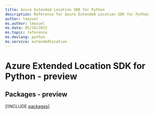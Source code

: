 ```yaml
---
title: Azure Extended Location SDK for Python
description: Reference for Azure Extended Location SDK for Python
author: lmazuel
ms.author: lmazuel
ms.data: 05/19/2023
ms.topic: reference
ms.devlang: python
ms.service: extendedlocation
---
```

# Azure Extended Location SDK for Python - preview
## Packages - preview
[!INCLUDE [packages](extended-location-index.md)]